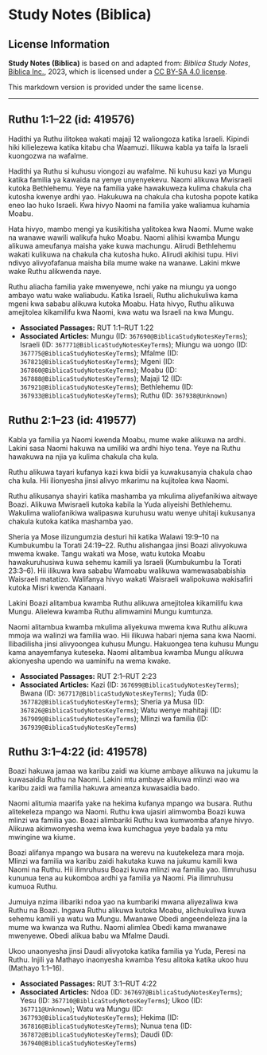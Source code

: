 # Study Notes (Biblica)

## License Information

**Study Notes (Biblica)** is based on and adapted from: _Biblica Study Notes_, [Biblica Inc.](https://www.biblica.com/), 2023, which is licensed under a [CC BY-SA 4.0 license](https://creativecommons.org/licenses/by-sa/4.0/legalcode.en).

This markdown version is provided under the same license.



--------------------------------

## Ruthu 1:1–22 (id: 419576)

Hadithi ya Ruthu ilitokea wakati majaji 12 waliongoza katika Israeli. Kipindi hiki kilielezewa katika kitabu cha Waamuzi. Ilikuwa kabla ya taifa la Israeli kuongozwa na wafalme.

Hadithi ya Ruthu si kuhusu viongozi au wafalme. Ni kuhusu kazi ya Mungu katika familia ya kawaida na yenye unyenyekevu. Naomi alikuwa Mwisraeli kutoka Bethlehemu. Yeye na familia yake hawakuweza kulima chakula cha kutosha kwenye ardhi yao. Hakukuwa na chakula cha kutosha popote katika eneo lao huko Israeli. Kwa hivyo Naomi na familia yake waliamua kuhamia Moabu.

Hata hivyo, mambo mengi ya kusikitisha yalitokea kwa Naomi. Mume wake na wanawe wawili walikufa huko Moabu. Naomi alihisi kwamba Mungu alikuwa ameufanya maisha yake kuwa machungu. Alirudi Bethlehemu wakati kulikuwa na chakula cha kutosha huko. Alirudi akihisi tupu. Hivi ndivyo alivyofafanua maisha bila mume wake na wanawe. Lakini mkwe wake Ruthu alikwenda naye.

Ruthu aliacha familia yake mwenyewe, nchi yake na miungu ya uongo ambayo watu wake waliabudu. Katika Israeli, Ruthu alichukuliwa kama mgeni kwa sababu alikuwa kutoka Moabu. Hata hivyo, Ruthu alikuwa amejitolea kikamilifu kwa Naomi, kwa watu wa Israeli na kwa Mungu.

* **Associated Passages:** RUT 1:1–RUT 1:22
* **Associated Articles:** Mungu (ID: `367690@BiblicaStudyNotesKeyTerms`); Israeli (ID: `367771@BiblicaStudyNotesKeyTerms`); Miungu wa uongo (ID: `367775@BiblicaStudyNotesKeyTerms`); Mfalme (ID: `367821@BiblicaStudyNotesKeyTerms`); Mgeni (ID: `367860@BiblicaStudyNotesKeyTerms`); Moabu (ID: `367888@BiblicaStudyNotesKeyTerms`); Majaji 12 (ID: `367921@BiblicaStudyNotesKeyTerms`); Bethlehemu (ID: `367933@BiblicaStudyNotesKeyTerms`); Ruthu (ID: `367938@Unknown`)

## Ruthu 2:1–23 (id: 419577)

Kabla ya familia ya Naomi kwenda Moabu, mume wake alikuwa na ardhi. Lakini sasa Naomi hakuwa na umiliki wa ardhi hiyo tena. Yeye na Ruthu hawakuwa na njia ya kulima chakula cha kula.

Ruthu alikuwa tayari kufanya kazi kwa bidii ya kuwakusanyia chakula chao cha kula. Hii ilionyesha jinsi alivyo mkarimu na kujitolea kwa Naomi.

Ruthu alikusanya shayiri katika mashamba ya mkulima aliyefanikiwa aitwaye Boazi. Alikuwa Mwisraeli kutoka kabila la Yuda aliyeishi Bethlehemu. Wakulima waliofanikiwa walipaswa kuruhusu watu wenye uhitaji kukusanya chakula kutoka katika mashamba yao.

Sheria ya Mose ilizungumzia desturi hii katika Walawi 19:9–10 na Kumbukumbu la Torati 24:19–22\. Ruthu alishangaa jinsi Boazi alivyokuwa mwema kwake. Tangu wakati wa Mose, watu kutoka Moabu hawakuruhusiwa kuwa sehemu kamili ya Israeli (Kumbukumbu la Torati 23:3–6\). Hii ilikuwa kwa sababu Wamoabu walikuwa wamewasababishia Waisraeli matatizo. Walifanya hivyo wakati Waisraeli walipokuwa wakisafiri kutoka Misri kwenda Kanaani.

Lakini Boazi alitambua kwamba Ruthu alikuwa amejitolea kikamilifu kwa Mungu. Alielewa kwamba Ruthu alimwamini Mungu kumtunza.

Naomi alitambua kwamba mkulima aliyekuwa mwema kwa Ruthu alikuwa mmoja wa walinzi wa familia wao. Hii ilikuwa habari njema sana kwa Naomi. Ilibadilisha jinsi alivyoongea kuhusu Mungu. Hakuongea tena kuhusu Mungu kama anayemfanya kuteseka. Naomi alitambua kwamba Mungu alikuwa akionyesha upendo wa uaminifu na wema kwake.

* **Associated Passages:** RUT 2:1–RUT 2:23
* **Associated Articles:** Kazi (ID: `367699@BiblicaStudyNotesKeyTerms`); Bwana (ID: `367717@BiblicaStudyNotesKeyTerms`); Yuda (ID: `367782@BiblicaStudyNotesKeyTerms`); Sheria ya Musa (ID: `367826@BiblicaStudyNotesKeyTerms`); Watu wenye mahitaji (ID: `367909@BiblicaStudyNotesKeyTerms`); Mlinzi wa familia (ID: `367939@BiblicaStudyNotesKeyTerms`)

## Ruthu 3:1–4:22 (id: 419578)

Boazi hakuwa jamaa wa karibu zaidi wa kiume ambaye alikuwa na jukumu la kuwasaidia Ruthu na Naomi. Lakini mtu ambaye alikuwa mlinzi wao wa karibu zaidi wa familia hakuwa ameanza kuwasaidia bado.

Naomi alitumia maarifa yake na hekima kufanya mpango wa busara. Ruthu alitekeleza mpango wa Naomi. Ruthu kwa ujasiri alimwomba Boazi kuwa mlinzi wa familia yao. Boazi alimbariki Ruthu kwa kumwomba afanye hivyo. Alikuwa akimwonyesha wema kwa kumchagua yeye badala ya mtu mwingine wa kiume.

Boazi alifanya mpango wa busara na werevu na kuutekeleza mara moja. Mlinzi wa familia wa karibu zaidi hakutaka kuwa na jukumu kamili kwa Naomi na Ruthu. Hii ilimruhusu Boazi kuwa mlinzi wa familia yao. Ilimruhusu kununua tena au kukomboa ardhi ya familia ya Naomi. Pia ilimruhusu kumuoa Ruthu.

Jumuiya nzima ilibariki ndoa yao na kumbariki mwana aliyezaliwa kwa Ruthu na Boazi. Ingawa Ruthu alikuwa kutoka Moabu, alichukuliwa kuwa sehemu kamili ya watu wa Mungu. Mwanawe Obedi angeendeleza jina la mume wa kwanza wa Ruthu. Naomi alimlea Obedi kama mwanawe mwenyewe. Obedi alikua babu wa Mfalme Daudi.

Ukoo unaonyesha jinsi Daudi alivyotoka katika familia ya Yuda, Peresi na Ruthu. Injili ya Mathayo inaonyesha kwamba Yesu alitoka katika ukoo huu (Mathayo 1:1–16\).

* **Associated Passages:** RUT 3:1–RUT 4:22
* **Associated Articles:** Ndoa (ID: `367697@BiblicaStudyNotesKeyTerms`); Yesu (ID: `367710@BiblicaStudyNotesKeyTerms`); Ukoo (ID: `367711@Unknown`); Watu wa Mungu (ID: `367793@BiblicaStudyNotesKeyTerms`); Hekima (ID: `367816@BiblicaStudyNotesKeyTerms`); Nunua tena (ID: `367872@BiblicaStudyNotesKeyTerms`); Daudi (ID: `367940@BiblicaStudyNotesKeyTerms`)

